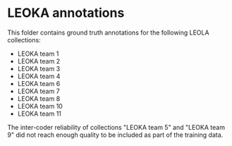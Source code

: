 # LEOKA annotations

This folder contains ground truth annotations for the following LEOLA collections:
* LEOKA team 1
* LEOKA team 2
* LEOKA team 3
* LEOKA team 4
* LEOKA team 6
* LEOKA team 7
* LEOKA team 8
* LEOKA team 10
* LEOKA team 11

The inter-coder reliability of collections "LEOKA team 5" and "LEOKA team 9" did not reach enough quality to be included as part of the training data.
